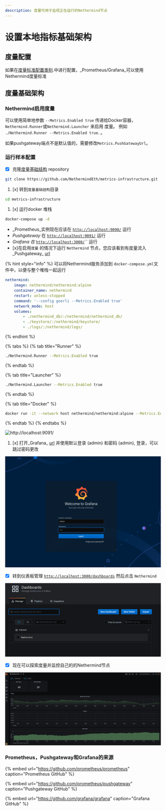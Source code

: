 ```yaml
---
description: 度量可用于监视正在运行的Nethermind节点
---
```


# 设置本地指标基础架构

## 度量配置

如果在[度量标准配置类别](../configuration/modules/metrics.md).中进行配置，_Prometheus/Grafana_可以使用Nethermind度量标准

## 度量基础架构

### Nethermind启用度量

可以使用简单地参数 `--Metrics.Enabled true` 传递给Docker容器，`Nethermind.Runner`或`Nethermind.Launcher` 来启用 度量。 例如 `./Nethermind.Runner --Metrics.Enabled true`. 。

如果pushgateway端点不是默认值的，需要修改`Metrics.PushGatewayUrl`。

### 运行样本配置

* [x] 克隆[度量基础结构](https://github.com/NethermindEth/metrics-infrastructure) repository

```bash
git clone https://github.com/NethermindEth/metrics-infrastructure.git
```

1. [x] 转到`度量基础结构`目录

```bash
cd metrics-infrastructure
```

1. [x] 运行docker 堆栈

```bash
docker-compose up -d
```

* _Prometheus_实例现在应该在 [`http://localhost:9090/`](http://localhost:9090/) 运行
* _Pushgateway_ 在 [`http://localhost:9091/`](http://localhost:9091/) 运行
* _Grafana 在_ [`http://localhost:3000/`](http://localhost:3000/)\`\` 运行
* \[x\]在启用`度量` 的情况下运行 `Nethermind` 节点，您应该看到有度量流入_Pushgateway_ [url](http://localhost:9091/)

{% hint style="info" %}
可以将Nethermind服务添加到 `docker-compose.yml`文件中，以便与整个堆栈一起运行

```yaml
nethermind:
    image: nethermind/nethermind:alpine
    container_name: nethermind
    restart: unless-stopped
    command: '--config goerli --Metrics.Enabled true'
    network_mode: host
    volumes:
        - ./nethermind_db/:/nethermind/nethermind_db/
        - ./keystore/:/nethermind/keystore/
        - ./logs/:/nethermind/logs/
```
{% endhint %}

{% tabs %}
{% tab title="Runner" %}
```bash
./Nethermind.Runner --Metrics.Enabled true
```
{% endtab %}

{% tab title="Launcher" %}
```bash
./Nethermind.Launcher --Metrics.Enabled true
```
{% endtab %}

{% tab title="Docker" %}
```bash
docker run -it --network host nethermind/nethermind:alpine --Metrics.Enabled
```
{% endtab %}
{% endtabs %}

![http://localhost:9091/](https://nethermind.readthedocs.io/en/latest/_images/pushgateway.png)

1. [x] 打开_Grafana_ [url](http://localhost:3000) 并使用默认登录 \(admin\) 和密码 \(admin\), 登录，可以跳过密码更改

![](../../.gitbook/assets/image%20%2828%29.png)

* [x] 转到仪表板管理 [`http://localhost:3000/dashboards`](http://localhost:3000/dashboards) 然后点击 `Nethermind` 

![](../../.gitbook/assets/image%20%2826%29.png)

* [x] 现在可以探索度量并监控自己的的Nethermind节点

![](../../.gitbook/assets/image%20%2829%29.png)

### Prometheus，Pushgateway和Grafana的来源

{% embed url="https://github.com/prometheus/prometheus" caption="Prometheus GitHub" %}

{% embed url="https://github.com/prometheus/pushgateway" caption="Pushgateway GitHub" %}

{% embed url="https://github.com/grafana/grafana" caption="Grafana GitHub" %}

